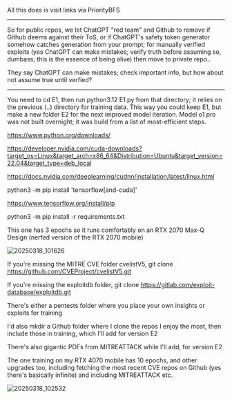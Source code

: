 All this does is visit links via PriorityBFS

----

So for public repos, we let ChatGPT "red team" and Github to remove if Github deems against their ToS, or if ChatGPT's safety token generator somehow catches generation from your prompt; for manually verified exploits (yes ChatGPT can make mistakes; verify truth before assuming so, dumbass; this is the essence of being alive) then move to private repo.. 

They say ChatGPT can make mistakes; check important info, but how about not assume true until verfied?

----



You need to cd E1, then run python3.12 E1.py from that directory; it relies on the previous (..) directory for training data. This way you could keep E1, but make a new folder E2 for the next improved model iteration. Model o1 pro was not built overnight; it was build from a list of most-efficient steps.

https://www.python.org/downloads/

https://developer.nvidia.com/cuda-downloads?target_os=Linux&target_arch=x86_64&Distribution=Ubuntu&target_version=22.04&target_type=deb_local

https://docs.nvidia.com/deeplearning/cudnn/installation/latest/linux.html

python3 -m pip install 'tensorflow[and-cuda]'

https://www.tensorflow.org/install/pip

python3 -m pip install -r requirements.txt

This one has 3 epochs so it runs comfortably on an RTX 2070 Max-Q Design (nerfed version of the RTX 2070 mobile)

![20250318_101626](https://github.com/user-attachments/assets/bb72818d-1574-4b3a-a5c9-4a403c5f6948)

If you're missing the MITRE CVE folder cvelistV5, git clone https://github.com/CVEProject/cvelistV5.git

If you're missing the exploitdb folder, git clone https://gitlab.com/exploit-database/exploitdb.git

There's either a pentests folder where you place your own insights or exploits for training

I'd also mkdir a Github folder where I clone the repos I enjoy the most, then include those in training, which I'll add for version E2

There's also gigantic PDFs from MITREATTACK while I'll add, for version E2


The one training on my RTX 4070 mobile has 10 epochs, and other upgrades too, including fetching the most recent CVE repos on Github (yes there's basically infinite) and including MITREATTACK etc.

![20250318_102532](https://github.com/user-attachments/assets/d643e327-1cb7-4ca6-bd31-360742619685)

